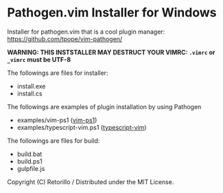 # Pathogen.vim Installer for Windows

Installer for pathogen.vim that is a cool plugin manager: https://github.com/tpope/vim-pathogen/

**WARNING: THIS INSTSTALLER MAY DESTRUCT YOUR VIMRC: `.vimrc` or `_vimrc` must be UTF-8**

The followings are files for installer:

* install.exe
* install.cs

The followings are examples of plugin installation by using Pathogen

* examples/vim-ps1 ([vim-ps1](https://github.com/PProvost/vim-ps1))
* examples/typescript-vim.ps1 ([typescript-vim](https://github.com/leafgarland/typescript-vim))

The followings are files for build:

* build.bat
* build.ps1
* gulpfile.js

Copyright (C) Retorillo / Distributed under the MIT License.



